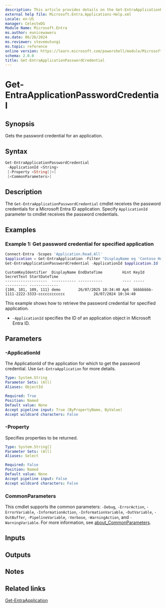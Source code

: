 ```yaml
---
description: This article provides details on the Get-EntraApplicationPasswordCredential command.
external help file: Microsoft.Entra.Applications-Help.xml
Locale: en-US
manager: CelesteDG
Module Name: Microsoft.Entra
ms.author: eunicewaweru
ms.date: 06/26/2024
ms.reviewer: stevemutungi
ms.topic: reference
online version: https://learn.microsoft.com/powershell/module/Microsoft.Entra/Get-EntraApplicationPasswordCredential
schema: 2.0.0
title: Get-EntraApplicationPasswordCredential
---
```


# Get-EntraApplicationPasswordCredential

## Synopsis

Gets the password credential for an application.

## Syntax

```powershell
Get-EntraApplicationPasswordCredential
 -ApplicationId <String>
 [-Property <String[]>]
 [<CommonParameters>]
```

## Description

The `Get-EntraApplicationPasswordCredential` cmdlet receives the password credentials for a Microsoft Entra ID application. Specify `ApplicationId` parameter to cmdlet receives the password credentials.

## Examples

### Example 1: Get password credential for specified application

```powershell
Connect-Entra -Scopes 'Application.Read.All'
$application = Get-EntraApplication -Filter "DisplayName eq 'Contoso Helpdesk Application'"
Get-EntraApplicationPasswordCredential -ApplicationId $application.Id
```

```Output
CustomKeyIdentifier  DisplayName EndDateTime         Hint KeyId                                SecretText StartDateTime
-------------------  ----------- -----------         ---- -----                                ---------- -------------
{100, 101, 109, 111} demo        26/07/2025 10:34:40 Ap6  bbbbbbbb-1111-2222-3333-cccccccccccc             26/07/2024 10:34:40
```

This example shows how to retrieve the password credential for specified application.

- `-ApplicationId` specifies the ID of an application object in Microsoft Entra ID.

## Parameters

### -ApplicationId

The ApplicationId of the application for which to get the password credential. Use `Get-EntraApplication` for more details.

```yaml
Type: System.String
Parameter Sets: (All)
Aliases: ObjectId

Required: True
Position: Named
Default value: None
Accept pipeline input: True (ByPropertyName, ByValue)
Accept wildcard characters: False
```

### -Property

Specifies properties to be returned.

```yaml
Type: System.String[]
Parameter Sets: (All)
Aliases: Select

Required: False
Position: Named
Default value: None
Accept pipeline input: False
Accept wildcard characters: False
```

### CommonParameters

This cmdlet supports the common parameters: `-Debug`, `-ErrorAction`, `-ErrorVariable`, `-InformationAction`, `-InformationVariable`, `-OutVariable`, `-OutBuffer`, `-PipelineVariable`, `-Verbose`, `-WarningAction`, and `-WarningVariable`. For more information, see [about_CommonParameters](https://go.microsoft.com/fwlink/?LinkID=113216).

## Inputs

## Outputs

## Notes

## Related links

[Get-EntraApplication](Get-EntraApplication.md)
